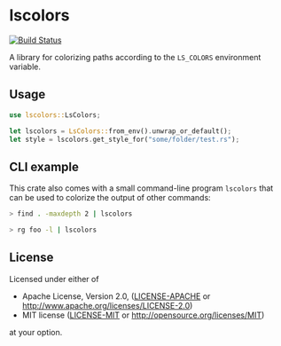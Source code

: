 # lscolors

[![Build Status](https://travis-ci.org/sharkdp/lscolors.svg?branch=master)](https://travis-ci.org/sharkdp/lscolors)

A library for colorizing paths according to the `LS_COLORS` environment variable.

## Usage

```rust
use lscolors::LsColors;

let lscolors = LsColors::from_env().unwrap_or_default();
let style = lscolors.get_style_for("some/folder/test.rs");
```

## CLI example

This crate also comes with a small command-line program `lscolors` that
can be used to colorize the output of other commands:
```bash
> find . -maxdepth 2 | lscolors

> rg foo -l | lscolors
```

## License

Licensed under either of

 * Apache License, Version 2.0, ([LICENSE-APACHE](LICENSE-APACHE) or http://www.apache.org/licenses/LICENSE-2.0)
 * MIT license ([LICENSE-MIT](LICENSE-MIT) or http://opensource.org/licenses/MIT)

at your option.

